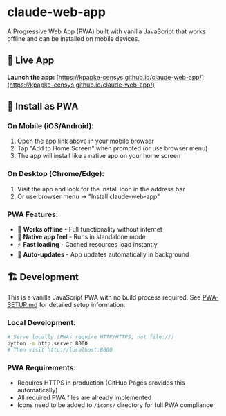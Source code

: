 # claude-web-app

A Progressive Web App (PWA) built with vanilla JavaScript that works offline and can be installed on mobile devices.

## 🚀 Live App

**Launch the app:** [https://kpapke-censys.github.io/claude-web-app/](https://kpapke-censys.github.io/claude-web-app/)

## 📱 Install as PWA

### On Mobile (iOS/Android):
1. Open the app link above in your mobile browser
2. Tap "Add to Home Screen" when prompted (or use browser menu)
3. The app will install like a native app on your home screen

### On Desktop (Chrome/Edge):
1. Visit the app and look for the install icon in the address bar
2. Or use browser menu → "Install claude-web-app"

### PWA Features:
- 🔄 **Works offline** - Full functionality without internet
- 📲 **Native app feel** - Runs in standalone mode
- ⚡ **Fast loading** - Cached resources load instantly
- 🔄 **Auto-updates** - App updates automatically in background

## 🏗️ Development

This is a vanilla JavaScript PWA with no build process required. See [PWA-SETUP.md](PWA-SETUP.md) for detailed setup information.

### Local Development:
```bash
# Serve locally (PWAs require HTTP/HTTPS, not file://)
python -m http.server 8000
# Then visit http://localhost:8000
```

### PWA Requirements:
- Requires HTTPS in production (GitHub Pages provides this automatically)
- All required PWA files are already implemented
- Icons need to be added to `/icons/` directory for full PWA compliance